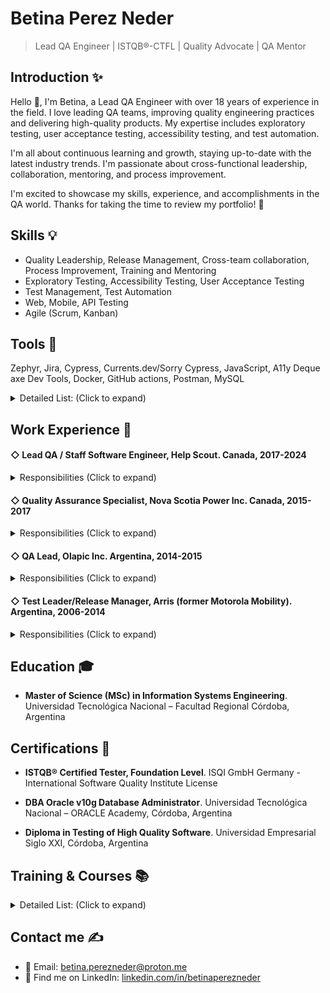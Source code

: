 # Betina Perez Neder
> Lead QA Engineer | ISTQB®-CTFL | Quality Advocate | QA Mentor

## Introduction ✨
Hello 👋, I'm Betina, a Lead QA Engineer with over 18 years of experience in the field. I love leading QA teams, improving quality engineering practices and delivering high-quality products. My expertise includes exploratory testing, user acceptance testing, accessibility testing, and test automation.

I'm all about continuous learning and growth, staying up-to-date with the latest industry trends. I'm passionate about cross-functional leadership, collaboration, mentoring, and process improvement.

I'm excited to showcase my skills, experience, and accomplishments in the QA world. Thanks for taking the time to review my portfolio! 🙌

## Skills 💡
- Quality Leadership, Release Management, Cross-team collaboration, Process Improvement, Training and Mentoring
- Exploratory Testing, Accessibility Testing, User Acceptance Testing
- Test Management, Test Automation
- Web, Mobile, API Testing 
- Agile (Scrum, Kanban)


## Tools 🔧
Zephyr, Jira, Cypress, Currents.dev/Sorry Cypress, JavaScript, A11y Deque axe Dev Tools, Docker, GitHub actions, Postman, MySQL

<details>
<summary>Detailed List: (Click to expand)</summary>

- **Test Management**: Zephyr (Jira plug-in), SpiraTest, Rational Quality Manager, TechExcel DevTest, HP Mercury Quality Center.
- **Defect Tracking**: Jira, SpiraTest, Rational Team Concert, HP Quality Center, Rational ClearQuest.
- **Performance Testing**: Jmeter, SoapUi (web service performance testing).
- **API Testing**: Postman, Jmeter, SoapUI
- **Automation Testing**: Cypress (JavaScript), Currents.dev, Sorry Cypress, Selenium IDE, Testcomplete v8, HP Mercury Quick Test Pro 8.2, Visual Studio 2008 Team System (Test edition), in-house customized automation framework developed in Java. 
- **Automation**: Zapier	
- **Accessibility Testing**: A11y Deque axe Dev Tools, Wave, Accessibility Insight
- **Continuous Integration**: GitHub Actions, Jenkins, Hudson.
- **DB**: MySQL (Sequel Ace, Sequel Pro, SQLPad), MongoDB (TablePlus, Compass), Oracle 10g /11g.
- **Containerization**: Docker
- **Virtual PC’s Management**: VirtualBox, MS Virtual PC, VMWARE.
- **Configuration Management**: GIT, SVN, Rational ClearCase.
- **Languages**: JavaScript, SQL and basic knowledge of Java, Ruby, Perl, AWK.
- **Products/ERP**: Jira, Teamgantt, Dropbox, Basecamp, MS Office suite, MS Visio, Crystal Reports, DOORS.
- **Software Process**: Jira, CMMi, Requirements Management, Software Quality Assurance, Software Quality Management and Quantitative Process Management, Agile Development methodology (Scrum and Kanban).
- **Business Intelligence**: Looker
</details>

## Work Experience 💼
#### ◇ Lead QA / Staff Software Engineer, Help Scout. Canada, 2017-2024
<details>
<summary>Responsibilities (Click to expand)</summary>

- Led quality assurance efforts by providing technical guidance and support to product teams
- Empowered stakeholders (QAs, developers, design leaders, PSAs, PMs, Coaches) to execute the QA Strategy by implementing streamlined processes aligned with business goals
- Collaborated across departments (DevOps, Architecture, Backend Frontend and API teams) to shape QA vision and direction for the organization
- Standardized flexible QA processes to enhance testing efficiency
- Mentored QA engineers to support their professional growth
- Developed test plans with tailored testing strategies, conducted exploratory testing and performed manual functional and non-functional testing with a focus on user acceptance

> _Toolbox: Zephyr, Jira, Cypress, Currents.dev, Sorry Cypress, JavaScript, A11y Deque axe Dev Tools, Docker, GitHub actions, Postman, MongoDB, MySQLDB, analytics tools, Zapier_
</details>

#### ◇ Quality Assurance Specialist, Nova Scotia Power Inc. Canada, 2015-2017
<details>
<summary>Responsibilities (Click to expand)</summary>

- Led testing activities for various IT projects, developed test strategies, test estimations and test plans
- Coordinated test execution, assessed defects, and provided testing metrics to management
- Trained cross-functional teams in IT Quality Assurance processes
- Oversaw coordination of 30 testers (Business Users) for the Allegro project (a commodity management software for power and gas utilities) containing 610 tests (automated and manual)
- Worked on a Test Suite containing 560 tests (60% automated tests, 40% manual tests) to check more than 440 different Business applications (websites and Desktop client applications) and coordinated 45 testers (Business users, IT Support, DBAs, Security, Operations) for the Firewall project
</details>

#### ◇ QA Lead, Olapic Inc. Argentina, 2014-2015
<details>
<summary>Responsibilities (Click to expand)</summary>

- Spearheaded QA initiatives across Integration, Backend, Analytics, and Frontend teams
- Established and managed a QA team, implemented new processes leading to reduced customers reported defects by more than 50% within the first quarter of the year
- Led backend and analytics groups in creating high-level test scenarios using BDD syntax and Behat framework
- Automated more than 470 scenarios for the backend group and over 500 scenarios for the analytics
group to test various REST APIs
</details>

#### ◇ Test Leader/Release Manager, Arris (former Motorola Mobility). Argentina, 2006-2014
<details>
<summary>Responsibilities (Click to expand)</summary>

**As a Test Leader/ Release Manager:**
- Led release planning for a scrum team of 9 people (QA engineers and configuration managers)
- Managed testing activities for multiple parallel releases of the Motorola Merchandiser product
_ Estimated testing effort and developed test strategies, test plans, and traceability matrices to map stories to tests
- Proficiently managed defects, presented metrics, and implemented adjustments for product health to increase the pass/fail ratio

**As a QA engineer:**
- Conducted manual and automated functional testing, exploratory testing, performance and web services testing
- Co-authored the development of an in-house Automation Framework using Java, Selenium, Maven and Hudson; and automated over 200 web service tests that were part of the 600-tests suite, using Javascript and TestComplete tool
- Automated the Lab environment infrastructure (using Chef + Ruby) and set up all virtual machines for the test execution. Coded scripts for generating massive data using the Perl language
</details>

## Education 🎓
- **Master of Science (MSc) in Information Systems Engineering**. Universidad Tecnológica Nacional – Facultad Regional Córdoba, Argentina

## Certifications 📜
- **ISTQB® Certified Tester, Foundation Level**. ISQI GmbH Germany - International Software Quality Institute License

- **DBA Oracle v10g Database Administrator**. Universidad Tecnológica Nacional – ORACLE Academy, Córdoba, Argentina 

- **Diploma in Testing of High Quality Software**. Universidad Empresarial Siglo XXI, Córdoba, Argentina

## Training & Courses 📚
<details>
<summary>Detailed List: (Click to expand)</summary>

- “Health Insurance Portability and Accountability Act (HIPAA)“ - Everfi
- “ISTQB Certified Tester Advanced Level: Test Manager” course – Sela Canada
- “Agile with JIRA” – Clearvision
- “Bitbucket Basics” – Clearvision
- Diploma in “Application of Communication and Information Technologies”. Module “Cloud computing“
- “Business Value of Performance Testing - STP´s Online Summit” –  STP Software Test Professionals by Richard Hand Director of Membership & Publications.
- “Robust software development with TDD” – 10 pins by Hernan Wilkinson.
- “Fundamentals of Testing, Testing Throughout the Software Life Cycle, Static Techniques” – Motorola
- “Test Design Techniques, Test Management, Tools Support for Testing” – Motorola
- “Intro to ISO 9001:2000” and “Introduction to CMMI” – Motorola University
</details>

## Contact me ✍️
* 📧 Email: [betina.perezneder@proton.me](mailto:betina.perezneder@proton.me)
* 👔 Find me on LinkedIn: [linkedin.com/in/betinaperezneder](https://www.linkedin.com/in/betinaperezneder/)
